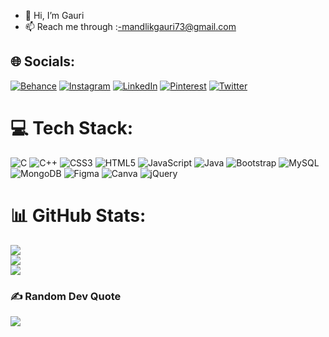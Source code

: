 - 👋 Hi, I’m Gauri
- 📫 Reach me through :-mandlikgauri73@gmail.com

<!---
GauriMandlik/GauriMandlik is a ✨ special ✨ repository because its `README.md` (this file) appears on your GitHub profile.
You can click the Preview link to take a look at your changes.
--->

## 🌐 Socials:
[![Behance](https://img.shields.io/badge/Behance-1769ff?logo=behance&logoColor=white)](https://behance.net/gaurimandlik1) [![Instagram](https://img.shields.io/badge/Instagram-%23E4405F.svg?logo=Instagram&logoColor=white)](https://instagram.com/gauri_mandlik07) [![LinkedIn](https://img.shields.io/badge/LinkedIn-%230077B5.svg?logo=linkedin&logoColor=white)](https://linkedin.com/in/gaurimandlik07) [![Pinterest](https://img.shields.io/badge/Pinterest-%23E60023.svg?logo=Pinterest&logoColor=white)](https://pinterest.com/mandlikgauri73) [![Twitter](https://img.shields.io/badge/Twitter-%231DA1F2.svg?logo=Twitter&logoColor=white)](https://twitter.com/Gauri_Mandlik) 

# 💻 Tech Stack:
![C](https://img.shields.io/badge/c-%2300599C.svg?style=flat&logo=c&logoColor=white) ![C++](https://img.shields.io/badge/c++-%2300599C.svg?style=flat&logo=c%2B%2B&logoColor=white) ![CSS3](https://img.shields.io/badge/css3-%231572B6.svg?style=flat&logo=css3&logoColor=white) ![HTML5](https://img.shields.io/badge/html5-%23E34F26.svg?style=flat&logo=html5&logoColor=white) ![JavaScript](https://img.shields.io/badge/javascript-%23323330.svg?style=flat&logo=javascript&logoColor=%23F7DF1E) ![Java](https://img.shields.io/badge/java-%23ED8B00.svg?style=flat&logo=java&logoColor=white) ![Bootstrap](https://img.shields.io/badge/bootstrap-%23563D7C.svg?style=flat&logo=bootstrap&logoColor=white) ![MySQL](https://img.shields.io/badge/mysql-%2300f.svg?style=flat&logo=mysql&logoColor=white) ![MongoDB](https://img.shields.io/badge/MongoDB-%234ea94b.svg?style=flat&logo=mongodb&logoColor=white) 	![Figma](https://img.shields.io/badge/figma-%23F24E1E.svg?style=flat&logo=figma&logoColor=white) ![Canva](https://img.shields.io/badge/Canva-%2300C4CC.svg?style=flat&logo=Canva&logoColor=white) ![jQuery](https://img.shields.io/badge/jquery-%230769AD.svg?style=flat&logo=jquery&logoColor=white)
# 📊 GitHub Stats:
![](https://github-readme-stats.vercel.app/api?username=GauriMandlik&theme=nightowl&hide_border=false&include_all_commits=false&count_private=false)<br/>
![](https://github-readme-streak-stats.herokuapp.com/?user=GauriMandlik&theme=nightowl&hide_border=false)<br/>
![](https://github-readme-stats.vercel.app/api/top-langs/?username=GauriMandlik&theme=nightowl&hide_border=false&include_all_commits=false&count_private=false&layout=compact)

### ✍️ Random Dev Quote
![](https://quotes-github-readme.vercel.app/api?type=horizontal&theme=tokyonight)

<!-- Proudly created with GPRM ( https://gprm.itsvg.in ) -->
